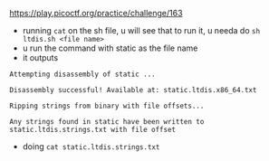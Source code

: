 https://play.picoctf.org/practice/challenge/163

- running `cat` on the sh file, u will see that to run it, u needa do `sh ltdis.sh <file name>` 
- u run the command with static as the file name
- it outputs
```
Attempting disassembly of static ...

Disassembly successful! Available at: static.ltdis.x86_64.txt

Ripping strings from binary with file offsets...

Any strings found in static have been written to static.ltdis.strings.txt with file offset
```
- doing `cat static.ltdis.strings.txt` 